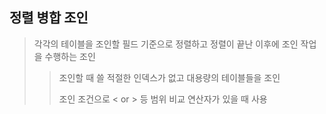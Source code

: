 ## 정렬 병합 조인
> 각각의 테이블을 조인할 필드 기준으로 정렬하고 정렬이 끝난 이후에 조인 작업을 수행하는 조인
> > 조인할 때 쓸 적절한 인덱스가 없고 대용량의 테이블들을 조인
> >
> > 조인 조건으로 < or > 등 범위 비교 연산자가 있을 때 사용
